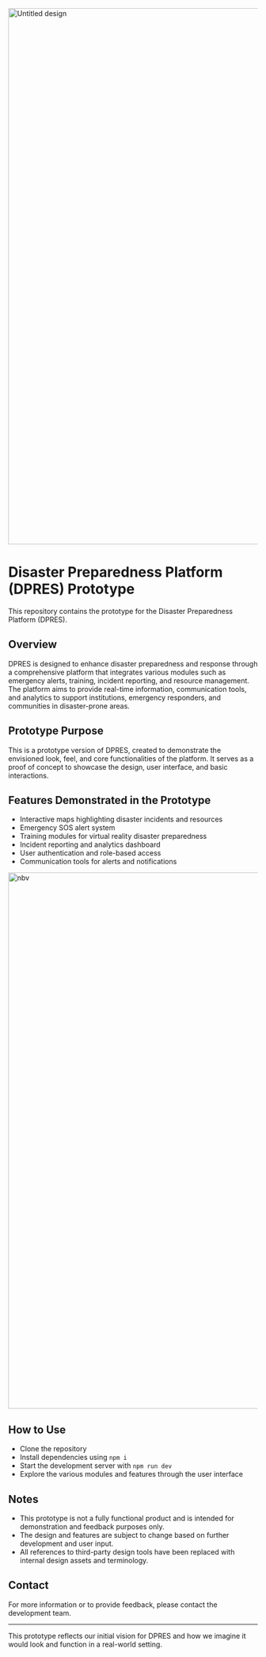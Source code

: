 
<img width="1920" height="1080" alt="Untitled design" src="https://github.com/user-attachments/assets/2dac28ee-c84e-4b7f-a77e-b0e3214bfcab" />

# Disaster Preparedness Platform (DPRES) Prototype

This repository contains the prototype for the Disaster Preparedness Platform (DPRES). 

## Overview

DPRES is designed to enhance disaster preparedness and response through a comprehensive platform that integrates various modules such as emergency alerts, training, incident reporting, and resource management. The platform aims to provide real-time information, communication tools, and analytics to support institutions, emergency responders, and communities in disaster-prone areas.

## Prototype Purpose

This is a prototype version of DPRES, created to demonstrate the envisioned look, feel, and core functionalities of the platform. It serves as a proof of concept to showcase the design, user interface, and basic interactions.

## Features Demonstrated in the Prototype

- Interactive maps highlighting disaster incidents and resources
- Emergency SOS alert system
- Training modules for virtual reality disaster preparedness
- Incident reporting and analytics dashboard
- User authentication and role-based access
- Communication tools for alerts and notifications
<img width="1920" height="1080" alt="nbv " src="https://github.com/user-attachments/assets/b8e8316d-29dd-4598-a5d8-83d57a2c3a1c" />

## How to Use

- Clone the repository
- Install dependencies using `npm i`
- Start the development server with `npm run dev`
- Explore the various modules and features through the user interface

## Notes

- This prototype is not a fully functional product and is intended for demonstration and feedback purposes only.
- The design and features are subject to change based on further development and user input.
- All references to third-party design tools have been replaced with internal design assets and terminology.

## Contact

For more information or to provide feedback, please contact the development team.

---

This prototype reflects our initial vision for DPRES and how we imagine it would look and function in a real-world setting.